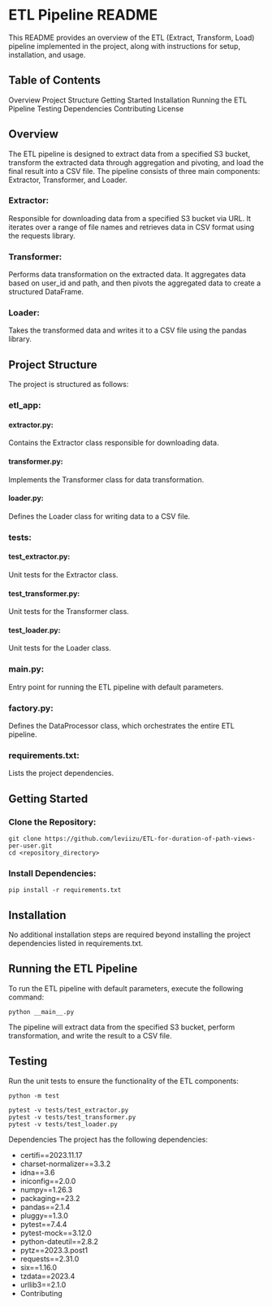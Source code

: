 # ETL Pipeline README
This README provides an overview of the ETL (Extract, Transform, Load) pipeline implemented in the project, along with instructions for setup, installation, and usage.

## Table of Contents
Overview
Project Structure
Getting Started
Installation
Running the ETL Pipeline
Testing
Dependencies
Contributing
License

## Overview
The ETL pipeline is designed to extract data from a specified S3 bucket, transform the extracted data through aggregation and pivoting, and load the final result into a CSV file. The pipeline consists of three main components: Extractor, Transformer, and Loader.

### Extractor: 
Responsible for downloading data from a specified S3 bucket via URL. It iterates over a range of file names and retrieves data in CSV format using the requests library.

### Transformer: 
Performs data transformation on the extracted data. It aggregates data based on user_id and path, and then pivots the aggregated data to create a structured DataFrame.

### Loader: 
Takes the transformed data and writes it to a CSV file using the pandas library.

## Project Structure
The project is structured as follows:

### etl_app:

#### extractor.py: 
Contains the Extractor class responsible for downloading data.
#### transformer.py: 
Implements the Transformer class for data transformation.
#### loader.py: 
Defines the Loader class for writing data to a CSV file.

### tests:

#### test_extractor.py: 
Unit tests for the Extractor class.
#### test_transformer.py: 
Unit tests for the Transformer class.
#### test_loader.py: 
Unit tests for the Loader class.

### main.py: 
Entry point for running the ETL pipeline with default parameters.

### factory.py: 
Defines the DataProcessor class, which orchestrates the entire ETL pipeline.

### requirements.txt: 
Lists the project dependencies.

## Getting Started

### Clone the Repository:

```
git clone https://github.com/leviizu/ETL-for-duration-of-path-views-per-user.git
cd <repository_directory>
```
### Install Dependencies:
```
pip install -r requirements.txt
```
## Installation
No additional installation steps are required beyond installing the project dependencies listed in requirements.txt.

## Running the ETL Pipeline
To run the ETL pipeline with default parameters, execute the following command:
```
python __main__.py
```

The pipeline will extract data from the specified S3 bucket, perform transformation, and write the result to a CSV file.

## Testing
Run the unit tests to ensure the functionality of the ETL components:
```
python -m test

pytest -v tests/test_extractor.py
pytest -v tests/test_transformer.py
pytest -v tests/test_loader.py
```
Dependencies
The project has the following dependencies:

- certifi==2023.11.17
- charset-normalizer==3.3.2
- idna==3.6
- iniconfig==2.0.0
- numpy==1.26.3
- packaging==23.2
- pandas==2.1.4
- pluggy==1.3.0
- pytest==7.4.4
- pytest-mock==3.12.0
- python-dateutil==2.8.2
- pytz==2023.3.post1
- requests==2.31.0
- six==1.16.0
- tzdata==2023.4
- urllib3==2.1.0
- Contributing






